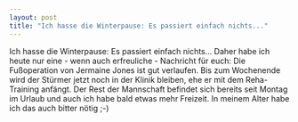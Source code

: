 ```yaml
---
layout: post
title: "Ich hasse die Winterpause: Es passiert einfach nichts..."
---
```


Ich hasse die Winterpause: Es passiert einfach nichts... Daher habe ich heute nur eine - wenn auch erfreuliche - Nachricht für euch: Die Fußoperation von Jermaine Jones ist gut verlaufen. Bis zum Wochenende wird der Stürmer jetzt noch in der Klinik bleiben, ehe er mit dem Reha-Training anfängt. Der Rest der Mannschaft befindet sich bereits seit Montag im Urlaub und auch ich habe bald etwas mehr Freizeit. In meinem Alter habe ich das auch bitter nötig ;-)
